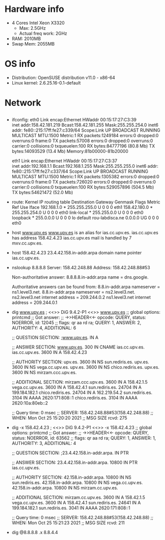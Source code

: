 # Hardware info

- 4 Cores Intel Xeon X3320 
	- Max: 2.5GHz
	- Actual freq work: 2GHz
- RAM: 2010MB 
- Swap Mem: 2055MB

# OS info

- Distribution: OpenSUSE distribution v11.0 - x86-64
- Linux kernel: 2.6.25.16-0.1-default 

# Network

## 

- ifconfig:
	eth0      Link encap:Ethernet  HWaddr 00:15:17:27:C3:39  
		  inet addr:158.42.181.219  Bcast:158.42.181.255  Mask:255.255.254.0
		  inet6 addr: fe80::215:17ff:fe27:c339/64 Scope:Link
		  UP BROADCAST RUNNING MULTICAST  MTU:1500  Metric:1
		  RX packets:1249184 errors:0 dropped:0 overruns:0 frame:0
		  TX packets:57008 errors:0 dropped:0 overruns:0 carrier:0
		  collisions:0 txqueuelen:100 
		  RX bytes:84777196 (80.8 Mb)  TX bytes:14093529 (13.4 Mb)
		  Memory:81b00000-81b20000 

	eth1      Link encap:Ethernet  HWaddr 00:15:17:27:C3:37  
		  inet addr:192.168.1.1  Bcast:192.168.1.255  Mask:255.255.255.0
		  inet6 addr: fe80::215:17ff:fe27:c337/64 Scope:Link
		  UP BROADCAST RUNNING MULTICAST  MTU:1500  Metric:1
		  RX packets:1305382 errors:0 dropped:0 overruns:0 frame:0
		  TX packets:726020 errors:0 dropped:0 overruns:0 carrier:0
		  collisions:0 txqueuelen:100 
		  RX bytes:529057896 (504.5 Mb)  TX bytes:54621472 (52.0 Mb)

- route:
	Kernel IP routing table
	Destination     Gateway         Genmask         Flags Metric Ref    Use Iface
	192.168.1.0     *               255.255.255.0   U     0      0        0 eth1
	158.42.180.0    *               255.255.254.0   U     0      0        0 eth0
	link-local      *               255.255.0.0     U     0      0        0 eth0
	loopback        *               255.0.0.0       U     0      0        0 lo
	default         rou-labdisca.ne 0.0.0.0         UG    0      0        0 eth0

- host www.upv.es
	www.upv.es is an alias for ias.cc.upv.es.
	ias.cc.upv.es has address 158.42.4.23
	ias.cc.upv.es mail is handled by 7 mxv.cc.upv.es.

- host 158.42.4.23
	23.4.42.158.in-addr.arpa domain name pointer ias.cc.upv.es.

- nslookup 8.8.8.8
	Server:		158.42.248.88
	Address:	158.42.248.88#53

	Non-authoritative answer:
	8.8.8.8.in-addr.arpa	name = dns.google.

	Authoritative answers can be found from:
	8.8.in-addr.arpa	nameserver = ns1.level3.net.
	8.8.in-addr.arpa	nameserver = ns2.level3.net.
	ns2.level3.net	internet address = 209.244.0.2
	ns1.level3.net	internet address = 209.244.0.1

- dig www.upv.es
	; <<>> DiG 9.4.2-P1 <<>> www.upv.es
	;; global options:  printcmd
	;; Got answer:
	;; ->>HEADER<<- opcode: QUERY, status: NOERROR, id: 12045
	;; flags: qr aa rd ra; QUERY: 1, ANSWER: 2, AUTHORITY: 4, ADDITIONAL: 6

	;; QUESTION SECTION:
	;www.upv.es.			IN	A

	;; ANSWER SECTION:
	www.upv.es.		300	IN	CNAME	ias.cc.upv.es.
	ias.cc.upv.es.		3600	IN	A	158.42.4.23

	;; AUTHORITY SECTION:
	upv.es.			3600	IN	NS	sun.rediris.es.
	upv.es.			3600	IN	NS	vega.cc.upv.es.
	upv.es.			3600	IN	NS	chico.rediris.es.
	upv.es.			3600	IN	NS	mirzam.ccc.upv.es.

	;; ADDITIONAL SECTION:
	mirzam.ccc.upv.es.	3600	IN	A	158.42.1.5
	vega.cc.upv.es.		3600	IN	A	158.42.4.1
	sun.rediris.es.		24704	IN	A	199.184.182.1
	chico.rediris.es.	24704	IN	A	162.219.54.2
	sun.rediris.es.		3104	IN	AAAA	2620:171:808::1
	chico.rediris.es.	3104	IN	AAAA	2620:10a:80eb::2

	;; Query time: 0 msec
	;; SERVER: 158.42.248.88#53(158.42.248.88)
	;; WHEN: Mon Oct 25 15:20:20 2021
	;; MSG SIZE  rcvd: 275

- dig -x 158.42.4.23
	; <<>> DiG 9.4.2-P1 <<>> -x 158.42.4.23
	;; global options:  printcmd
	;; Got answer:
	;; ->>HEADER<<- opcode: QUERY, status: NOERROR, id: 63562
	;; flags: qr aa rd ra; QUERY: 1, ANSWER: 1, AUTHORITY: 3, ADDITIONAL: 4

	;; QUESTION SECTION:
	;23.4.42.158.in-addr.arpa.	IN	PTR

	;; ANSWER SECTION:
	23.4.42.158.in-addr.arpa. 10800	IN	PTR	ias.cc.upv.es.

	;; AUTHORITY SECTION:
	42.158.in-addr.arpa.	10800	IN	NS	sun.rediris.es.
	42.158.in-addr.arpa.	10800	IN	NS	vega.cc.upv.es.
	42.158.in-addr.arpa.	10800	IN	NS	mirzam.cc.upv.es.

	;; ADDITIONAL SECTION:
	mirzam.cc.upv.es.	3600	IN	A	158.42.1.5
	vega.cc.upv.es.		3600	IN	A	158.42.4.1
	sun.rediris.es.		24641	IN	A	199.184.182.1
	sun.rediris.es.		3041	IN	AAAA	2620:171:808::1

	;; Query time: 0 msec
	;; SERVER: 158.42.248.88#53(158.42.248.88)
	;; WHEN: Mon Oct 25 15:21:23 2021
	;; MSG SIZE  rcvd: 211

- dig @8.8.8.8 .x 8.8.4.4
